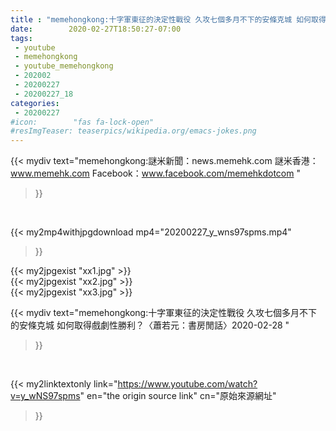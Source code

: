 ```yaml
---
title : "memehongkong:十字軍東征的決定性戰役 久攻七個多月不下的安條克城 如何取得戲劇性勝利？〈蕭若元：書房閒話〉2020-02-28 "
date:        2020-02-27T18:50:27-07:00
tags:
 - youtube
 - memehongkong
 - youtube_memehongkong
 - 202002
 - 20200227
 - 20200227_18
categories:
 - 20200227
#icon:        "fas fa-lock-open"
#resImgTeaser: teaserpics/wikipedia.org/emacs-jokes.png
---
```


{{< mydiv text="memehongkong:謎米新聞：news.memehk.com 謎米香港： www.memehk.com Facebook：www.facebook.com/memehkdotcom "
>}}
<br>


{{< my2mp4withjpgdownload mp4="20200227_y_wns97spms.mp4"
>}}

{{< my2jpgexist "xx1.jpg" >}}<br>
{{< my2jpgexist "xx2.jpg" >}}<br>
{{< my2jpgexist "xx3.jpg" >}}<br>



{{< mydiv text="memehongkong:十字軍東征的決定性戰役 久攻七個多月不下的安條克城 如何取得戲劇性勝利？〈蕭若元：書房閒話〉2020-02-28 "
>}}
<br>

{{< my2linktextonly link="https://www.youtube.com/watch?v=y_wNS97spms"
en="the origin source link" cn="原始來源網址"
>}}


<br>

